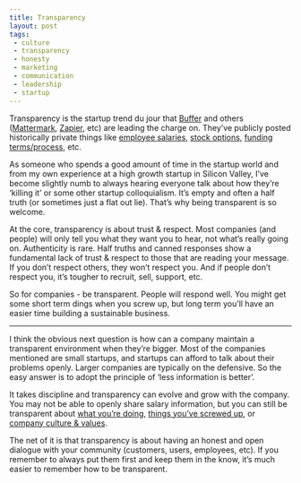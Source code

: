 ```yaml
---
title: Transparency
layout: post
tags: 
 - culture
 - transparency
 - honesty
 - marketing
 - communication
 - leadership
 - startup
---
```


Transparency is the startup trend du jour that [Buffer](https://buffer.com/) and others ([Mattermark](http://mattermark.com/), [Zapier](https://zapier.com/), etc) are leading the charge on. They’ve publicly posted historically private things like [employee salaries](https://open.bufferapp.com/introducing-open-salaries-at-buffer-including-our-transparent-formula-and-all-individual-salaries/), [stock options](https://open.bufferapp.com/buffer-open-equity-formula/), [funding terms/process](https://medium.com/@DanielleMorrill/welcome-brad-feld-to-the-mattermark-team-announcing-our-6-5m-series-a-dd9532fc1b39), etc.

As someone who spends a good amount of time in the startup world and from my own experience at a high growth startup in Silicon Valley, I’ve become slightly numb to always hearing everyone talk about how they’re ‘killing it’ or some other startup colloquialism. It’s empty and often a half truth (or sometimes just a flat out lie). That’s why being transparent is so welcome.

At the core, transparency is about trust & respect. Most companies (and people) will only tell you what they want you to hear, not what’s really going on. Authenticity is rare. Half truths and canned responses show a fundamental lack of trust & respect to those that are reading your message. If you don’t respect others, they won’t respect you. And if people don’t respect you, it’s tougher to recruit, sell, support, etc.

So for companies - be transparent. People will respond well. You might get some short term dings when you screw up, but long term you’ll have an easier time building a sustainable business. 

<hr>

I think the obvious next question is how can a company maintain a transparent environment when they’re bigger. Most of the companies mentioned are small startups, and startups can afford to talk about their problems openly. Larger companies are typically on the defensive. So the easy answer is to adopt the principle of ‘less information is better’.

It takes discipline and transparency can evolve and grow with the company. You may not be able to openly share salary information, but you can still be transparent about [what you’re doing](http://www.forbes.com/sites/johnhall/2012/08/27/10-leaders-who-arent-afraid-to-be-transparent/), [things you’ve screwed up](http://allthingsd.com/20111129/the-apologies-of-zuckerberg-a-retrospective/), or [company culture & values](http://www.slideshare.net/reed2001/culture-1798664).

The net of it is that transparency is about having an honest and open dialogue with your community (customers, users, employees, etc). If you remember to always put them first and keep them in the know, it’s much easier to remember how to be transparent.